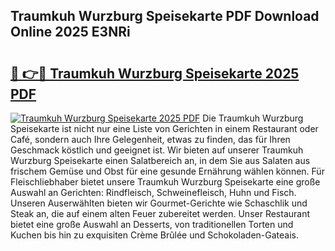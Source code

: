 ## Traumkuh Wurzburg Speisekarte PDF Download Online 2025 E3NRi

# <h2><a href="http://gce23a.nevu.top/?p=Traumkuh+Wurzburg+Speisekarte">🔗 👉🔴 Traumkuh Wurzburg Speisekarte 2025 PDF</a></h2>

[![Traumkuh Wurzburg Speisekarte 2025 PDF](https://i.imgur.com/dBaPXMq.png)](http://gce23a.nevu.top/?p=Traumkuh+Wurzburg+Speisekarte)
Die Traumkuh Wurzburg Speisekarte ist nicht nur eine Liste von Gerichten in einem Restaurant oder Café, sondern auch Ihre Gelegenheit, etwas zu finden, das für Ihren Geschmack köstlich und geeignet ist. Wir bieten auf unserer Traumkuh Wurzburg Speisekarte einen Salatbereich an, in dem Sie aus Salaten aus frischem Gemüse und Obst für eine gesunde Ernährung wählen können. Für Fleischliebhaber bietet unsere Traumkuh Wurzburg Speisekarte eine große Auswahl an Gerichten: Rindfleisch, Schweinefleisch, Huhn und Fisch. Unseren Auserwählten bieten wir Gourmet-Gerichte wie Schaschlik und Steak an, die auf einem alten Feuer zubereitet werden. Unser Restaurant bietet eine große Auswahl an Desserts, von traditionellen Torten und Kuchen bis hin zu exquisiten Crème Brûlée und Schokoladen-Gateais.
